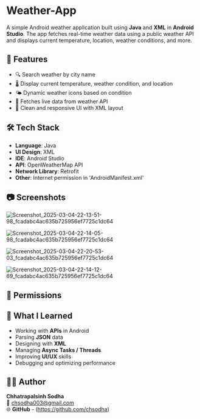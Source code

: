 # Weather-App
A simple Android weather application built using **Java** and **XML** in **Android Studio**. The app fetches real-time weather data using a public weather API and displays current temperature, location, weather conditions, and more.

## 📱 Features

- 🔍 Search weather by city name
- 🌡️ Display current temperature, weather condition, and location
- 🌤️ Dynamic weather icons based on condition
- 📡 Fetches live data from weather API
- 🧭 Clean and responsive UI with XML layout

## 🛠️ Tech Stack

- **Language**: Java  
- **UI Design**: XML  
- **IDE**: Android Studio  
- **API**: OpenWeatherMap API
- **Network Library**: Retrofit
- **Other**: Internet permission in 'AndroidManifest.xml'

## 📷 Screenshots

![Screenshot_2025-03-04-22-13-51-98_fcadabc4ac635b725956ef7725c1dc64](https://github.com/user-attachments/assets/dddd2978-91f4-4634-a8fd-757aa3c869fb)

![Screenshot_2025-03-04-22-14-05-98_fcadabc4ac635b725956ef7725c1dc64](https://github.com/user-attachments/assets/3c4002e0-048e-4362-8302-c448fe7a1677)

![Screenshot_2025-03-04-22-20-53-03_fcadabc4ac635b725956ef7725c1dc64](https://github.com/user-attachments/assets/cd7359c0-2e46-4dc1-b5f9-270f443bb203)

![Screenshot_2025-03-04-22-14-12-69_fcadabc4ac635b725956ef7725c1dc64](https://github.com/user-attachments/assets/bc14e803-aa1e-4bd2-9fe8-edffbe34708b)

## 📝 Permissions
<uses-permission android:name="android.permission.INTERNET"/>

## 🧠 What I Learned

- Working with **APIs** in Android  
- Parsing **JSON** data  
- Designing with **XML**  
- Managing **Async Tasks / Threads**  
- Improving **UI/UX** skills  
- Debugging and optimizing performance  


## 🙋‍♂️ Author

**Chhatrapalsinh Sodha**  
📧 chsodha003@gmail.com  
🌐 **GitHub** - (https://github.com/chsodha)

